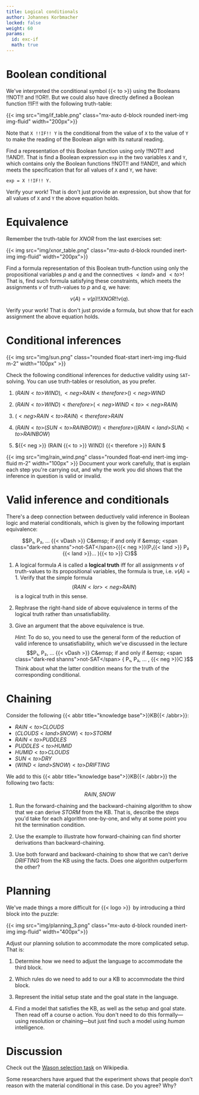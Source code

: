 ```yaml
---
title: Logical conditionals
author: Johannes Korbmacher
locked: false
weight: 60
params: 
  id: exc-if
  math: true
---
```


# Boolean conditional

We've interpreted the conditional symbol {{< to >}} using the Booleans !!NOT!!
and !!OR!!. But we could also have directly defined a Boolean function !!IF!!
with the following truth-table:

{{< img src="img/if_table.png" class="mx-auto d-block rounded inert-img img-fluid" width="200px">}}

Note that ``X !!IF!! Y`` is the conditional from the value of `X` to the value
of `Y` to make the reading of the Boolean align with its natural reading.

Find a representation of this Boolean function using only !!NOT!! and !!AND!!. That is find a Boolean expression `exp` in the two variables `X` and `Y`, which contains only the Boolean functions !!NOT!! and !!AND!!, and which meets the specification that for all values of `X` and `Y`, we have:

```
exp = X !!IF!! Y.
```

Verify your work! That is don't just provide an expression, but show that for all values of `X` and `Y` the above equation holds.

# Equivalence

Remember the truth-table for $XNOR$ from the last exercises set:

{{< img src="img/xnor_table.png" class="mx-auto d-block rounded inert-img img-fluid" width="200px">}}

Find a formula representation of this Boolean truth-function using only the
propositional variables $p$ and $q$ and the connectives ${{< land >}}$ and ${{<
to >}}$! That is, find such formula satisfying these constraints, which meets
the assignments $v$ of truth-values to $p$ and $q$, we have:

$$v(A) = v(p) !!XNOR!! v(q).$$

Verify your work! That is don't just provide a
formula, but show that for each assignment the above
equation holds.

# Conditional inferences


{{< img src="img/sun.png" class="rounded  float-start inert-img img-fluid m-2" width="100px" >}} 

Check the following conditional inferences for deductive validity using
`SAT`-solving. You can use truth-tables or resolution, as you prefer.

1. $(RAIN{{< to >}}WIND), {{< neg >}}RAIN {{< therefore >}} (){{< neg >}}WIND$ 

2. $(RAIN{{< to >}}WIND)  {{< therefore >}}({{< neg >}}WIND {{< to >}} {{< neg >}}RAIN)$

3. $({{< neg >}} RAIN{{< to >}} RAIN)  {{< therefore >}}RAIN$

4. $(RAIN {{< to >}}( SUN {{< to >}} RAINBOW)) {{< therefore >}} ((RAIN {{< land >}} SUN) {{< to >}} RAINBOW)$

5. ${{< neg >}} (RAIN {{< to >}} WIND) {{< therefore >}} RAIN $

{{< img src="img/rain_wind.png" class="rounded  float-end inert-img img-fluid m-2" width="100px" >}} 
Document your work carefully, that is explain each step you're carrying out,
and why the work you did shows that the inference in question is valid or invalid.

# Valid inference and conditionals

There's a deep connection between deductively valid inference in Boolean logic
and material conditionals, which is given by the following important
equivalence:

$$P₁, P₂, … {{< vDash >}} C&emsp; if and only if &emsp; <span class="dark-red shanns">not-SAT</span>{{{< neg >}}(P₁{{< land >}} P₂ {{< land >}}… ){{< to >}} C}$$

1. A logical formula $A$ is called a **logical truth** iff for all assignments $v$ of truth-values to its propositional variables, the formula is true, i.e. $v(A) = 1$. Verify that the simple formula $$(RAIN {{< lor >}} {{< neg >}}RAIN)$$ is a logical truth in this sense.

2. Rephrase the right-hand side of above equivalence in terms of the logical truth rather than unsatisfiability.

3. Give an argument that the above equivalence is true. 

    _Hint_: To do so, you need to use the general form of the reduction of valid inference to unsatisfiability, which we've discussed in the lecture $$P₁, P₂, … {{< vDash >}} C&emsp; if and only if &emsp; <span class="dark-red shanns">not-SAT</span> { P₁, P₂, … , {{< neg >}}C }$$ Think about what the latter condition means for the truth of the corresponding conditional.

# Chaining

Consider the following {{< abbr title="knowledge base">}}KB{{< /abbr>}}:

- $RAIN {{< to >}} CLOUDS$
- $(CLOUDS {{< land >}} SNOW) {{< to >}} STORM$
- $RAIN {{< to >}} PUDDLES$
- $PUDDLES {{< to >}} HUMID$
- $HUMID {{< to >}} CLOUDS$
- $SUN {{< to >}} DRY$
- $(WIND {{< land >}} SNOW) {{< to >}} DRIFTING$

We add to this {{< abbr title="knowledge base">}}KB{{< /abbr>}} the following two facts:

$$RAIN, SNOW$$

1. Run the forward-chaining and the backward-chaining algorithm to show that we can derive $STORM$ from the KB. That is, describe the steps you'd take for each algorithm one-by-one, and why at some point you hit the termination condition.

2. Use the example to illustrate how forward-chaining can find shorter derivations than backward-chaining. 

3. Use both forward and backward-chaining to show that we can't derive $DRIFTING$ from the KB using the facts. Does one algorithm outperform the other?

# Planning

We've made things a more difficult for {{< logo >}}&ThinSpace; by introducing a third block into the puzzle:

{{< img src="img/planning_3.png" class="mx-auto d-block rounded inert-img img-fluid" width="400px">}}

Adjust our planning solution to accommodate the more complicated setup. That is:

1. Determine how we need to adjust the language to accommodate the third block.

2. Which rules do we need to add to our a KB to accommodate the third block.

3. Represent the initial setup state and the goal state in the language.

4. Find a model that satisfies the KB, as well as the setup and goal state. Then read off a course o action. You don't need to do this formally—using resolution or chaining—but just find such a model using _human_ intelligence.

# Discussion

Check out the [Wason selection
task](https://en.wikipedia.org/wiki/Wason_selection_task) on Wikipedia.

Some researchers have argued that the experiment shows that people don't reason with
the material conditional in this case. Do you agree? Why?
